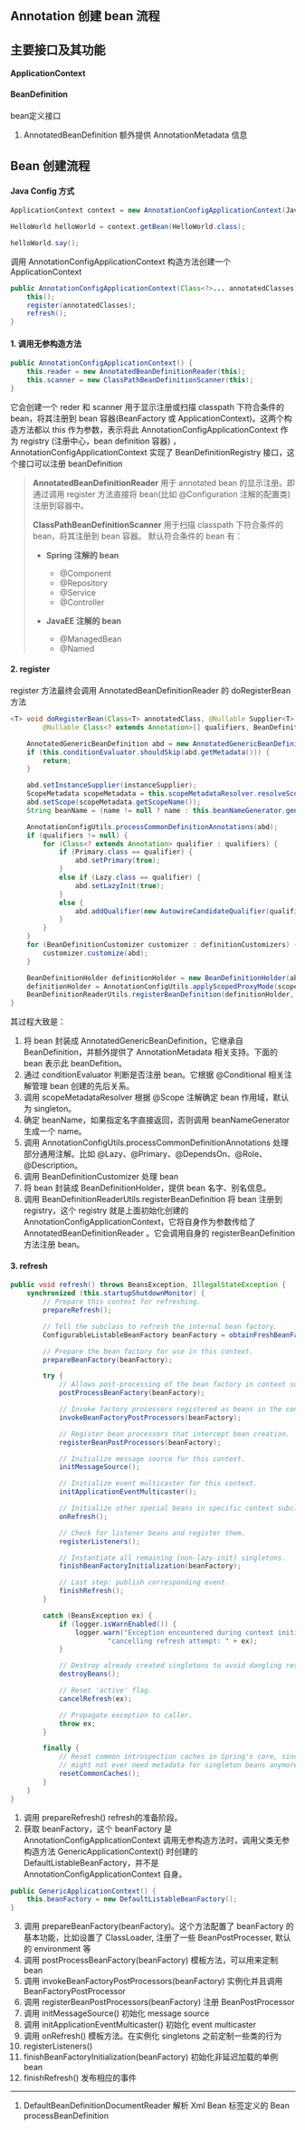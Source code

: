 ## Annotation 创建 bean 流程

## 主要接口及其功能

#### ApplicationContext

#### BeanDefinition

 bean定义接口
1. AnnotatedBeanDefinition 额外提供 AnnotationMetadata 信息

## Bean 创建流程

#### Java Config 方式

```java
ApplicationContext context = new AnnotationConfigApplicationContext(JavaConfig.class);

HelloWorld helloWorld = context.getBean(HelloWorld.class);

helloWorld.say();
```

调用 AnnotationConfigApplicationContext 构造方法创建一个 ApplicationContext

```java
public AnnotationConfigApplicationContext(Class<?>... annotatedClasses) {
    this();
    register(annotatedClasses);
    refresh();
}
```
#### 1. 调用无参构造方法

```java
public AnnotationConfigApplicationContext() {
    this.reader = new AnnotatedBeanDefinitionReader(this);
    this.scanner = new ClassPathBeanDefinitionScanner(this);
}
```

它会创建一个 reder 和 scanner 用于显示注册或扫描 classpath 下符合条件的bean，将其注册到 bean 容器(BeanFactory 或 ApplicationContext)。这两个构造方法都以 this 作为参数，表示将此 AnnotationConfigApplicationContext 作为 registry (注册中心，bean definition 容器) ，AnnotationConfigApplicationContext 实现了 BeanDefinitionRegistry 接口，这个接口可以注册 beanDefinition

> **AnnotatedBeanDefinitionReader** 用于 annotated bean 的显示注册。即通过调用 register 方法直接将 bean(比如 @Configuration 注解的配置类)注册到容器中。
>  
> **ClassPathBeanDefinitionScanner** 用于扫描 classpath 下符合条件的 bean，将其注册到 bean 容器。 默认符合条件的 bean 有：  
> - **Spring 注解的 bean**  
>   - @Component  
>   - @Repository  
>   - @Service  
>   - @Controller  
>
> - **JavaEE 注解的 bean**
>   - @ManagedBean
>   - @Named

#### 2. register 
register 方法最终会调用 AnnotatedBeanDefinitionReader 的 doRegisterBean 方法

```java
<T> void doRegisterBean(Class<T> annotatedClass, @Nullable Supplier<T> instanceSupplier, @Nullable String name,
        @Nullable Class<? extends Annotation>[] qualifiers, BeanDefinitionCustomizer... definitionCustomizers) {

    AnnotatedGenericBeanDefinition abd = new AnnotatedGenericBeanDefinition(annotatedClass);
    if (this.conditionEvaluator.shouldSkip(abd.getMetadata())) {
        return;
    }

    abd.setInstanceSupplier(instanceSupplier);
    ScopeMetadata scopeMetadata = this.scopeMetadataResolver.resolveScopeMetadata(abd);
    abd.setScope(scopeMetadata.getScopeName());
    String beanName = (name != null ? name : this.beanNameGenerator.generateBeanName(abd, this.registry));

    AnnotationConfigUtils.processCommonDefinitionAnnotations(abd);
    if (qualifiers != null) {
        for (Class<? extends Annotation> qualifier : qualifiers) {
            if (Primary.class == qualifier) {
                abd.setPrimary(true);
            }
            else if (Lazy.class == qualifier) {
                abd.setLazyInit(true);
            }
            else {
                abd.addQualifier(new AutowireCandidateQualifier(qualifier));
            }
        }
    }
    for (BeanDefinitionCustomizer customizer : definitionCustomizers) {
        customizer.customize(abd);
    }

    BeanDefinitionHolder definitionHolder = new BeanDefinitionHolder(abd, beanName);
    definitionHolder = AnnotationConfigUtils.applyScopedProxyMode(scopeMetadata, definitionHolder, this.registry);
    BeanDefinitionReaderUtils.registerBeanDefinition(definitionHolder, this.registry);
}
```

其过程大致是：  
1. 将 bean 封装成 AnnotatedGenericBeanDefinition，它继承自 BeanDefinition，并额外提供了 AnnotationMetadata 相关支持。下面的 bean 表示此 beanDefition。
2. 通过 conditionEvaluator 判断是否注册 bean。它根据 @Conditional 相关注解管理 bean 创建的先后关系。
3. 调用 scopeMetadataResolver 根据 @Scope 注解确定 bean 作用域，默认为 singleton。 
4. 确定 beanName，如果指定名字直接返回，否则调用 beanNameGenerator 生成一个 name。
5. 调用 AnnotationConfigUtils.processCommonDefinitionAnnotations 处理部分通用注解。比如 @Lazy、@Primary、@DependsOn、@Role、@Description。
6. 调用 BeanDefinitionCustomizer 处理 bean
7. 将 bean 封装成 BeanDefinitionHolder，提供 bean 名字、别名信息。
8. 调用 BeanDefinitionReaderUtils.registerBeanDefinition 将 bean 注册到 registry，这个 registry 就是上面初始化创建的 AnnotationConfigApplicationContext，它将自身作为参数传给了 AnnotatedBeanDefinitionReader 。它会调用自身的 registerBeanDefinition 方法注册 bean。

#### 3. refresh

```java
public void refresh() throws BeansException, IllegalStateException {
    synchronized (this.startupShutdownMonitor) {
        // Prepare this context for refreshing.
        prepareRefresh();

        // Tell the subclass to refresh the internal bean factory.
        ConfigurableListableBeanFactory beanFactory = obtainFreshBeanFactory();

        // Prepare the bean factory for use in this context.
        prepareBeanFactory(beanFactory);

        try {
            // Allows post-processing of the bean factory in context subclasses.
            postProcessBeanFactory(beanFactory);

            // Invoke factory processors registered as beans in the context.
            invokeBeanFactoryPostProcessors(beanFactory);

            // Register bean processors that intercept bean creation.
            registerBeanPostProcessors(beanFactory);

            // Initialize message source for this context.
            initMessageSource();

            // Initialize event multicaster for this context.
            initApplicationEventMulticaster();

            // Initialize other special beans in specific context subclasses.
            onRefresh();

            // Check for listener beans and register them.
            registerListeners();

            // Instantiate all remaining (non-lazy-init) singletons.
            finishBeanFactoryInitialization(beanFactory);

            // Last step: publish corresponding event.
            finishRefresh();
        }

        catch (BeansException ex) {
            if (logger.isWarnEnabled()) {
                logger.warn("Exception encountered during context initialization - " +
                        "cancelling refresh attempt: " + ex);
            }

            // Destroy already created singletons to avoid dangling resources.
            destroyBeans();

            // Reset 'active' flag.
            cancelRefresh(ex);

            // Propagate exception to caller.
            throw ex;
        }

        finally {
            // Reset common introspection caches in Spring's core, since we
            // might not ever need metadata for singleton beans anymore...
            resetCommonCaches();
        }
    }
}
```

1. 调用 prepareRefresh() refresh的准备阶段。
2. 获取 beanFactory，这个 beanFactory 是 AnnotationConfigApplicationContext 调用无参构造方法时，调用父类无参构造方法 GenericApplicationContext() 时创建的 DefaultListableBeanFactory，并不是 AnnotationConfigApplicationContext 自身。

```java
public GenericApplicationContext() {
    this.beanFactory = new DefaultListableBeanFactory();
}
```

3. 调用 prepareBeanFactory(beanFactory)。这个方法配置了 beanFactory 的基本功能，比如设置了 ClassLoader, 注册了一些 BeanPostProcesser, 默认的 environment 等
4. 调用 postProcessBeanFactory(beanFactory) 模板方法，可以用来定制 bean
5. 调用 invokeBeanFactoryPostProcessors(beanFactory) 实例化并且调用 BeanFactoryPostProcessor
6. 调用 registerBeanPostProcessors(beanFactory) 注册 BeanPostProcessor
7. 调用 initMessageSource() 初始化 message source 
8. 调用 initApplicationEventMulticaster() 初始化 event multicaster 
9. 调用 onRefresh() 模板方法。在实例化 singletons 之前定制一些类的行为
10. registerListeners()
11. finishBeanFactoryInitialization(beanFactory) 初始化非延迟加载的单例 bean
12. finishRefresh() 发布相应的事件

-----------

1. DefaultBeanDefinitionDocumentReader 解析 Xml Bean 标签定义的 Bean
processBeanDefinition